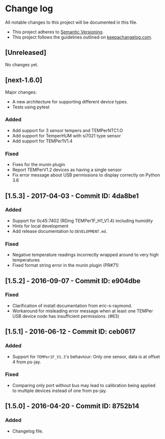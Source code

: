 # Change log
All notable changes to this project will be documented in this file.

* This project adheres to [Semantic Versioning](http://semver.org/).
* This project follows the guidelines outlined on [keepachangelog.com](http://keepachangelog.com/).

## [Unreleased]

No changes yet.

## [next-1.6.0]

Major changes:
- A new architecture for supporting different device types.
- Tests using pytest

### Added
- Add support for 3 sensor tempers and TEMPerNTC1.O
- Add support for TemperHUM with si7021 type sensor
- Add support for TEMPer1V1.4

### Fixed
- Fixes for the munin plugin
- Report TEMPerV1.2 devices as having a single sensor
- Fix error message about USB permissions to display correctly on Python 3.6

## [1.5.3] - 2017-04-03 - Commit ID: 4da8be1
### Added
- Support for 0c45:7402 (RDing TEMPer1F_H1_V1.4) including humidity
- Hints for local development
- Add release documentation to `DEVELOPMENT.md`.
### Fixed
- Negative temperature readings incorrectly wrapped around to very high temperatures
- Fixed format string error in the munin plugin (PR#71)

## [1.5.2] - 2016-09-07 - Commit ID: e904dbe
### Fixed
- Clarification of install documentation from eric-s-raymond.
- Workaround for misleading error message when at least one TEMPer USB device node has insufficient permissions. (#63)

## [1.5.1] - 2016-06-12 - Commit ID: ceb0617
### Added
- Support for `TEMPer1F_V1.3`'s behaviour: Only one sensor, data is at offset 4 from ps-jay.

### Fixed
- Comparing only port without bus may lead to calibration being applied to multiple devices instead of one from ps-jay.

## [1.5.0] - 2016-04-20 - Commit ID: 8752b14
### Added
- Changelog file. 
